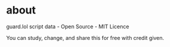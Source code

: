 # about
guard.lol script data - Open Source - MIT Licence

You can study, change, and share this for free with credit given.
